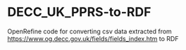 DECC_UK_PPRS-to-RDF
===================

OpenRefine code for converting csv data extracted from https://www.og.decc.gov.uk/fields/fields_index.htm to RDF